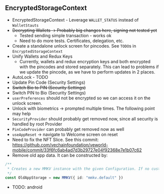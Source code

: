 ## EncryptedStorageContext

- EncryptedStorageContext - Leverage `WALLET_STATUS` instead of `WalletStauts`
- ~~Decrypting Wallets -> Probably big changes here, signing not tested yet~~
    - Tested sending simple transaction - works ok
    - Need to do more tests. Certificates, delegation, etc.
- Create a standalone unlock screen for pincodes. See `TODO`s in `EncryptedStorageContext`
- Unify Wallets and Redux Keys
    - Currently, wallets and redux encryption keys and both encrypted with the pincodes and stored separately. This can
      lead to problems if we update the pincode, as we have to perform updates in 2 places.
- AutoLock - TODO
- Update Pin Code (Security Settings)
- ~~Switch Bio to PIN (Security Settings)~~
- Switch PIN to Bio (Security Settings)
- `userPreferences` should not be encrypted so we can access it on the unlock screen.
- Unlock with biometrics -> prompted multiple times. The following point may help
- `SecurityProvider` should probably get removed now, since all security is handled by root Provider
- `PinCodeProvider` can probably get removed now as well
- `useAppReset` -> navigate to Welcome screen on reset
- Need to fix the NFT Slice. See this
  commit: https://github.com/vechainfoundation/veworld-mobile/commit/33f6fc6ab4ad7d3b29727e04f92368e7e1b07c62
- Remove old app data. It can be constructed by:

```typescript
/**
 * Creates a new MMKV instance with the given Configuration. If no custom id is supplied, 'mmkv.default' will be used.
 */
const OldAppStorage = new MMKV({ id: "mmkv.default" }) 
```

- TODO: android
